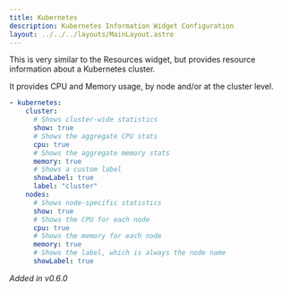 ```yaml
---
title: Kubernetes
description: Kubernetes Information Widget Configuration
layout: ../../../layouts/MainLayout.astro
---
```


This is very similar to the Resources widget, but provides resource information about a Kubernetes cluster.

It provides CPU and Memory usage, by node and/or at the cluster level.

```yaml
- kubernetes:
    cluster:
      # Shows cluster-wide statistics
      show: true
      # Shows the aggregate CPU stats
      cpu: true
      # Shows the aggregate memory stats
      memory: true
      # Shows a custom label
      showLabel: true
      label: "cluster"
    nodes:
      # Shows node-specific statistics
      show: true
      # Shows the CPU for each node
      cpu: true
      # Shows the memory for each node
      memory: true
      # Shows the label, which is always the node name
      showLabel: true
```

*Added in v0.6.0*
